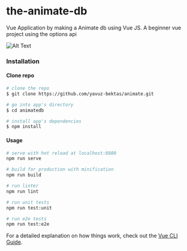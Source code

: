 # the-animate-db
Vue Application by making a Animate db using Vue JS. A beginner vue project using the options api

![Alt Text](https://media.giphy.com/media/ofqLQEaeWRTKk1z29s/giphy.gif?cid=790b7611fff247bc66025d6b4cf1e6cf5ff04db853bbd037&rid=giphy.gif&ct=g)



### Installation

#### Clone repo

``` bash
# clone the repo
$ git clone https://github.com/yavuz-bektas/animate.git

# go into app's directory
$ cd animatedb

# install app's dependencies
$ npm install
```

#### Usage

``` bash
# serve with hot reload at localhost:8080
npm run serve

# build for production with minification
npm run build

# run linter
npm run lint

# run unit tests
npm run test:unit

# run e2e tests
npm run test:e2e

```

For a detailed explanation on how things work, check out the [Vue CLI Guide](https://cli.vuejs.org/guide/).
